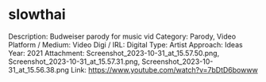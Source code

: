 # slowthai

Description: Budweiser parody for music vid
Category: Parody, Video
Platform / Medium: Video
Digi / IRL: Digital
Type: Artist
Approach: Ideas
Year: 2021
Attachment: Screenshot_2023-10-31_at_15.57.50.png, Screenshot_2023-10-31_at_15.57.31.png, Screenshot_2023-10-31_at_15.56.38.png
Link: https://www.youtube.com/watch?v=7bDtD6bowww